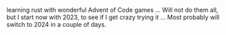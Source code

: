 learning rust with wonderful Advent of Code games ... Will not do them all, but I start now with 2023, to see if I get crazy trying it ... Most probably will switch to 2024 in a couple of days.
